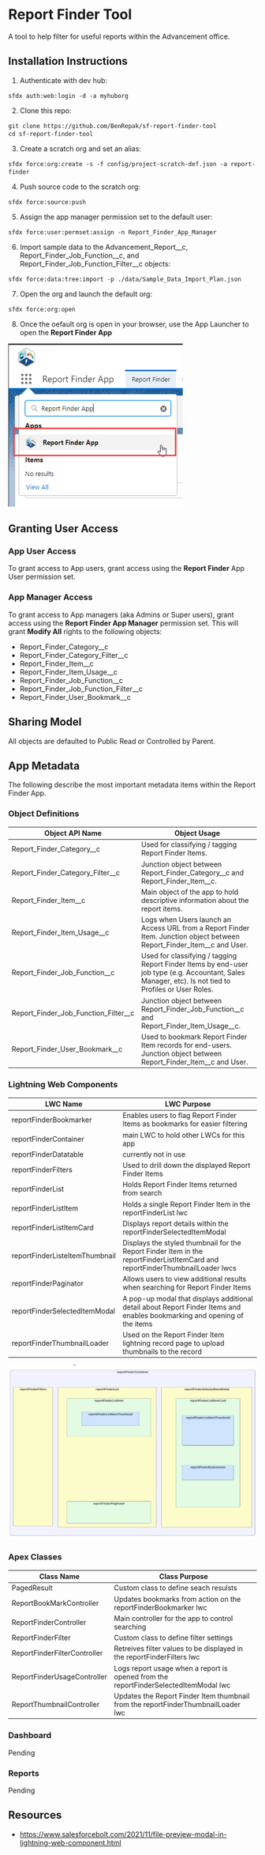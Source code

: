 # Report Finder Tool

A tool to help filter for useful reports within the Advancement office. 

## Installation Instructions
1. Authenticate with dev hub:
```
sfdx auth:web:login -d -a myhuborg
```
2. Clone this repo:
```
git clone https://github.com/BenRepak/sf-report-finder-tool
cd sf-report-finder-tool
```
3. Create a scratch org and set an alias: 
```
sfdx force:org:create -s -f config/project-scratch-def.json -a report-finder
```
4. Push source code to the scratch org:
```
sfdx force:source:push
```
5. Assign the app manager permission set to the default user:
```
sfdx force:user:permset:assign -n Report_Finder_App_Manager
```
6. Import sample data to the Advancement_Report__c, Report_Finder_Job_Function__c, and Report_Finder_Job_Function_Filter__c objects:
```
sfdx force:data:tree:import -p ./data/Sample_Data_Import_Plan.json
```
7. Open the org and launch the default org:
```
sfdx force:org:open
```
8. Once the oefault org is open in your browser, use the App Launcher to open the **Report Finder App**
<img src="documentation-assets\launch_report_finder_app.png" alt="open the Report Finder App from App Launcher" title="Report Finder App" />



## Granting User Access
### App User Access
To grant access to App users, grant access using the **Report Finder** App User permission set.

### App Manager Access
To grant access to App managers (aka Admins or Super users), grant access using the **Report Finder App Manager** permission set. This will grant **Modify All** rights to the following objects:
- Report_Finder_Category__c
- Report_Finder_Category_Filter__c
- Report_Finder_Item__c
- Report_Finder_Item_Usage__c
- Report_Finder_Job_Function__c
- Report_Finder_Job_Function_Filter__c
- Report_Finder_User_Bookmark__c

## Sharing Model
All objects are defaulted to Public Read or Controlled by Parent.

## App Metadata
The following describe the most important metadata items within the Report Finder App.

### Object Definitions 
Object API Name | Object Usage
----------------|----------------
Report_Finder_Category__c | Used for classifying / tagging Report Finder Items.
Report_Finder_Category_Filter__c | Junction object between Report_Finder_Category__c and Report_Finder_Item__c.
Report_Finder_Item__c | Main object of the app to hold descriptive information about the report items.
Report_Finder_Item_Usage__c | Logs when Users launch an Access URL from a Report Finder Item. Junction object between Report_Finder_Item__c and User.
Report_Finder_Job_Function__c | Used for classifying / tagging Report Finder Items by end-user job type (e.g. Accountant, Sales Manager, etc). Is not tied to Profiles or User Roles. 
Report_Finder_Job_Function_Filter__c | Junction object between Report_Finder_Job_Function__c and Report_Finder_Item_Usage__c.
Report_Finder_User_Bookmark__c | Used to bookmark Report Finder Item records for end-users. Junction object between Report_Finder_Item__c and User.

### Lightning Web Components  
LWC Name | LWC Purpose
----------------|----------------
reportFinderBookmarker | Enables users to flag Report Finder Items as bookmarks for easier filtering
reportFinderContainer | main LWC to hold other LWCs for this app
reportFinderDatatable | currently not in use
reportFinderFilters| Used to drill down the displayed Report Finder Items
reportFinderList | Holds Report Finder Items returned from search
reportFinderListItem | Holds a single Report Finder Item in the reportFinderList lwc
reportFinderListItemCard | Displays report details within the reportFinderSelectedItemModal
reportFinderListeItemThumbnail | Displays the styled thumbnail for the Report Finder Item in the reportFinderListItemCard and reportFinderThumbnailLoader lwcs
reportFinderPaginator | Allows users to view additional results when searching for Report Finder Items 
reportFinderSelectedItemModal | A pop-up modal that displays additional detail about Report Finder Items and enables bookmarking and opening of the items 
reportFinderThumbnailLoader | Used on the Report Finder Item lightning record page to upload thumbnails to the record

<img src="documentation-assets\report_finder_lwcs_diagram.png" alt="diagram of lwcs in report finder app" title="Report Finder App LWC Diagram" />


### Apex Classes 
Class Name | Class Purpose
----------------|----------------
PagedResult | Custom class to define seach resulsts 
ReportBookMarkController | Updates bookmarks from action on the reportFinderBookmarker lwc
ReportFinderController | Main controller for the app to control searching
ReportFinderFilter | Custom class to define filter settings
ReportFinderFilterController | Retreives filter values to be displayed in the reportFinderFilters lwc
ReportFinderUsageController | Logs report usage when a report is opened from the reportFinderSelectedItemModal lwc
ReportThumbnailController | Updates the Report Finder Item thumbnail from the reportFinderThumbnailLoader lwc

### Dashboard
Pending

### Reports
Pending


## Resources
- https://www.salesforcebolt.com/2021/11/file-preview-modal-in-lightning-web-component.html